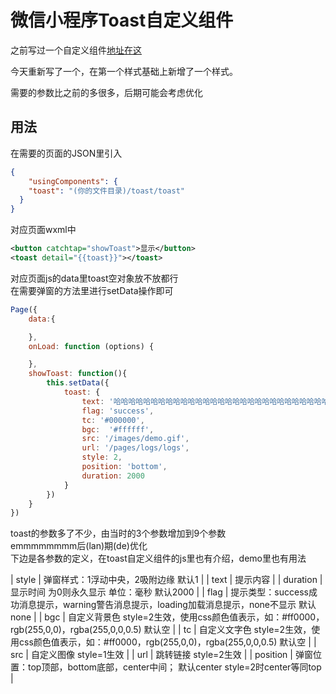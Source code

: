 # 微信小程序Toast自定义组件

之前写过一个自定义组件[地址在这](https://blog.csdn.net/anzhen9/article/details/80593542)

今天重新写了一个，在第一个样式基础上新增了一个样式。

需要的参数比之前的多很多，后期可能会考虑优化


## 用法

在需要的页面的JSON里引入<br>
```json
{
    "usingComponents": {
    "toast": "(你的文件目录)/toast/toast"
  }
}
```
对应页面wxml中<br>
```xml
<button catchtap="showToast">显示</button>
<toast detail="{{toast}}"></toast>
```
对应页面js的data里toast空对象放不放都行<br>
在需要弹窗的方法里进行setData操作即可<br>
```js
Page({
    data:{

    },
    onLoad: function (options) {

    },
    showToast: function(){
        this.setData({
            toast: {
                text: '哈哈哈哈哈哈哈哈哈哈哈哈哈哈哈哈哈哈哈哈哈哈哈哈哈哈哈哈哈哈哈哈哈哈哈哈',
                flag: 'success',
                tc: '#000000',
                bgc:  '#ffffff',
                src: '/images/demo.gif',
                url: '/pages/logs/logs',
                style: 2,
                position: 'bottom',
                duration: 2000
            }
        })
    }
})
```
toast的参数多了不少，由当时的3个参数增加到9个参数<br>
emmmmmmmm后(lan)期(de)优化<br>
下边是各参数的定义，在toast自定义组件的js里也有介绍，demo里也有用法<br>

| style     | 弹窗样式：1浮动中央，2吸附边缘   默认1                                                                      |
| text      | 提示内容                                                                                                  |
| duration  | 显示时间  为0则永久显示 单位：毫秒   默认2000                                                                |
| flag      | 提示类型：success成功消息提示，warning警告消息提示，loading加载消息提示，none不显示   默认none                 |
| bgc       | 自定义背景色    style=2生效，使用css颜色值表示，如：#ff0000，rgb(255,0,0)，rgba(255,0,0,0.5)    默认空    |
| tc        | 自定义文字色    style=2生效，使用css颜色值表示，如：#ff0000，rgb(255,0,0)，rgba(255,0,0,0.5)    默认空    |
| src       | 自定义图像    style=1生效                                                                                 |
| url       | 跳转链接    style=2生效                                                                                   |
| position  | 弹窗位置：top顶部，bottom底部，center中间；   默认center  style=2时center等同top                            |


